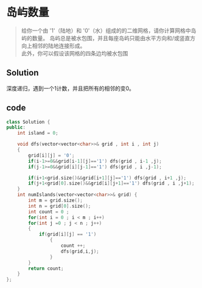 # 岛屿数量

>给你一个由 '1'（陆地）和 '0'（水）组成的的二维网格，请你计算网格中岛屿的数量。 
>岛屿总是被水包围，并且每座岛屿只能由水平方向和/或竖直方向上相邻的陆地连接形成。  
>此外，你可以假设该网格的四条边均被水包围 

## Solution     
深度递归，遇到一个1计数，并且把所有的相邻的变0。

## code 
``` C++
class Solution {
public:
    int island = 0;

    void dfs(vector<vector<char>>& grid , int i , int j)
    {
        grid[i][j] = '0';
        if(i-1>=0&&grid[i-1][j]=='1') dfs(grid , i-1 ,j);
        if(j-1>=0&&grid[i][j-1]=='1') dfs(grid , i ,j-1);

        if(i+1<grid.size()&&grid[i+1][j]=='1') dfs(grid , i+1 ,j);
        if(j+1<grid[0].size()&&grid[i][j+1]=='1') dfs(grid , i ,j+1);
    }
    int numIslands(vector<vector<char>>& grid) {
        int m = grid.size();
        int n = grid[0].size();
        int count = 0 ;
        for(int i = 0 ; i < m ; i++)
        for(int j =0 ; j < n ; j++)
        {
            if(grid[i][j] == '1')
                {
                    count ++;
                    dfs(grid,i,j);
                }
        }
        return count;
    }
};
```
